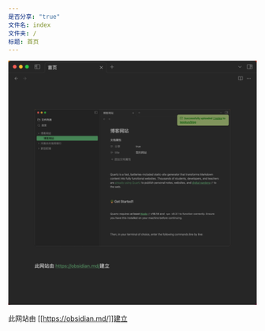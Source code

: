 ```yaml
---
是否分享: "true"
文件名: index
文件夹: /
标题: 首页
---
```



![](./_%E9%99%84%E4%BB%B6/Pasted%20image%2020240412143751.png)


此网站由 [[https://obsidian.md/]]建立
